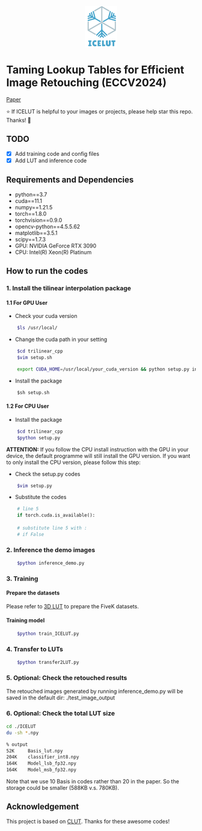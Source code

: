 <p align="center">
  <img src="ICELUT/ICELUT_logo.png" height=110>
</p>

# Taming Lookup Tables for Efficient Image Retouching (ECCV2024)

[Paper](https://arxiv.org/pdf/2403.19238.pdf)

:star: If ICELUT is helpful to your images or projects, please help star this repo. Thanks! :hugs: 

## TODO
- [x] Add training code and config files
- [x] Add LUT and inference code
## Requirements and Dependencies
+ python==3.7
+ cuda==11.1
+ numpy==1.21.5
+ torch==1.8.0
+ torchvision==0.9.0
+ opencv-python==4.5.5.62
+ matplotlib==3.5.1
+ scipy==1.7.3
+ GPU: NVIDIA GeForce RTX 3090
+ CPU: Intel(R) Xeon(R) Platinum 

## How to run the codes

### 1. Install the tilinear interpolation package

#### 1.1 For GPU User
+ Check your cuda version
```bash
    $ls /usr/local/
```
+ Change the cuda path in your setting
```bash
    $cd trilinear_cpp
    $vim setup.sh
```
```bash
    export CUDA_HOME=/usr/local/your_cuda_version && python setup.py install
```
+ Install the package
```python
    $sh setup.sh
```
#### 1.2 For CPU User

+ Install the package
```bash
    $cd trilinear_cpp
    $python setup.py
```
**ATTENTION:** If you follow the CPU install instruction with the GPU in your device, the default programme will still install the GPU version. If you want to only install the CPU version, please follow this step:
+ Check the setup.py codes
```bash
    $vim setup.py
```

+ Substitute the codes
```python
    # line 5
    if torch.cuda.is_available():

    # substitute line 5 with :
    # if False
```

### 2. Inference the demo images
```bash
    $python inference_demo.py
```

### 3. Training 
#### Prepare the datasets
Please refer to [3D LUT]((https://github.com/HuiZeng/Image-Adaptive-3DLUT)) to prepare the FiveK datasets.
#### Training model
```bash
    $python train_ICELUT.py
```

### 4. Transfer to LUTs
```bash
    $python transfer2LUT.py
```

### 5. Optional: Check the retouched results
The retouched images generated by running inference_demo.py will be saved in the default dir: ./test_image_output

### 6. Optional: Check the total LUT size
```bash
cd ./ICELUT
du -sh *.npy
```

```bash
% output
52K     Basis_lut.npy
204K    classifier_int8.npy
164K    Model_lsb_fp32.npy
164K    Model_msb_fp32.npy
```
Note that we use 10 Basis in codes rather than 20 in the paper. So the storage could be smaller (588KB v.s. 780KB).

## Acknowledgement
This project is based on [CLUT](https://github.com/Xian-Bei/CLUT). Thanks for these awesome codes!

